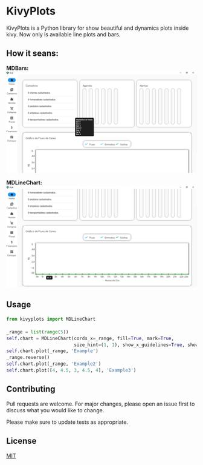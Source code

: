 # KivyPlots

KivyPlots is a Python library for show beautiful and dynamics plots inside kivy. Now only is available line plots and bars.

## How it seans:

**MDBars:**
![MDBars](https://github.com/RicardoDazzling/kivyplots/blob/main/screenshots/bars_screenshot.png?raw=true)

**MDLineChart:**
![MDBars](https://github.com/RicardoDazzling/kivyplots/blob/main/screenshots/linechart_screenshot.png?raw=true)

## Usage

```python
from kivyplots import MDLineChart

_range = list(range(5))
self.chart = MDLineChart(cords_x=_range, fill=True, mark=True,
                         size_hint=(1, 1), show_x_guidelines=True, show_y_guidelines=True)
self.chart.plot(_range, 'Example')
_range.reverse()
self.chart.plot(_range, 'Example2')
self.chart.plot([4, 4.5, 3, 4.5, 4], 'Example3')
```
## Contributing

Pull requests are welcome. For major changes, please open an issue first
to discuss what you would like to change.

Please make sure to update tests as appropriate.

## License

[MIT](https://choosealicense.com/licenses/mit/)
